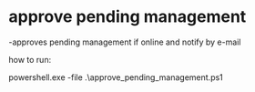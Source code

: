 
# approve pending management

-approves pending management if online and notify by e-mail

how to run:

powershell.exe -file .\approve_pending_management.ps1
